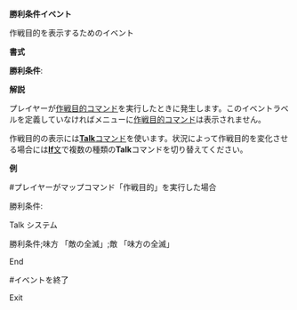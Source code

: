 **勝利条件イベント**

作戦目的を表示するためのイベント

**書式**

**勝利条件**:

**解説**

プレイヤーが[作戦目的コマンド](作戦目的コマンド.md)を実行したときに発生します。このイベントラベルを定義していなければメニューに[作戦目的コマンド](作戦目的コマンド.md)は表示されません。

作戦目的の表示には[**Talk**コマンド](Talkコマンド.md)を使います。状況によって作戦目的を変化させる場合には[**If**文](If文.md)で複数の種類の**Talk**コマンドを切り替えてください。

**例**

#プレイヤーがマップコマンド「作戦目的」を実行した場合

勝利条件:

Talk システム

勝利条件;味方 「敵の全滅」;敵    「味方の全滅」

End

#イベントを終了

Exit

